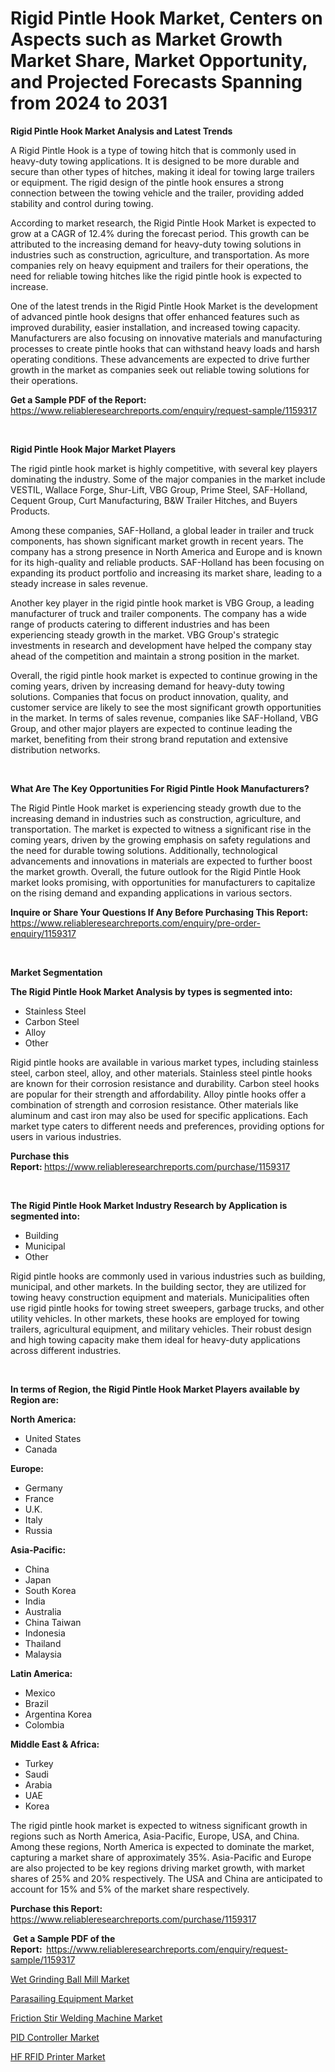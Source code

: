 <p><h1>Rigid Pintle Hook Market, Centers on Aspects such as Market Growth Market Share, Market Opportunity, and Projected Forecasts Spanning from 2024 to 2031</h1></p><p><strong>Rigid Pintle Hook Market Analysis and Latest Trends</strong></p>
<p><p>A Rigid Pintle Hook is a type of towing hitch that is commonly used in heavy-duty towing applications. It is designed to be more durable and secure than other types of hitches, making it ideal for towing large trailers or equipment. The rigid design of the pintle hook ensures a strong connection between the towing vehicle and the trailer, providing added stability and control during towing.</p><p>According to market research, the Rigid Pintle Hook Market is expected to grow at a CAGR of 12.4% during the forecast period. This growth can be attributed to the increasing demand for heavy-duty towing solutions in industries such as construction, agriculture, and transportation. As more companies rely on heavy equipment and trailers for their operations, the need for reliable towing hitches like the rigid pintle hook is expected to increase.</p><p>One of the latest trends in the Rigid Pintle Hook Market is the development of advanced pintle hook designs that offer enhanced features such as improved durability, easier installation, and increased towing capacity. Manufacturers are also focusing on innovative materials and manufacturing processes to create pintle hooks that can withstand heavy loads and harsh operating conditions. These advancements are expected to drive further growth in the market as companies seek out reliable towing solutions for their operations.</p></p>
<p><strong>Get a Sample PDF of the Report:&nbsp;</strong> <a href="https://www.reliableresearchreports.com/enquiry/request-sample/1159317">https://www.reliableresearchreports.com/enquiry/request-sample/1159317</a></p>
<p>&nbsp;</p>
<p><strong>Rigid Pintle Hook Major Market Players</strong></p>
<p><p>The rigid pintle hook market is highly competitive, with several key players dominating the industry. Some of the major companies in the market include VESTIL, Wallace Forge, Shur-Lift, VBG Group, Prime Steel, SAF-Holland, Cequent Group, Curt Manufacturing, B&W Trailer Hitches, and Buyers Products.</p><p>Among these companies, SAF-Holland, a global leader in trailer and truck components, has shown significant market growth in recent years. The company has a strong presence in North America and Europe and is known for its high-quality and reliable products. SAF-Holland has been focusing on expanding its product portfolio and increasing its market share, leading to a steady increase in sales revenue.</p><p>Another key player in the rigid pintle hook market is VBG Group, a leading manufacturer of truck and trailer components. The company has a wide range of products catering to different industries and has been experiencing steady growth in the market. VBG Group's strategic investments in research and development have helped the company stay ahead of the competition and maintain a strong position in the market.</p><p>Overall, the rigid pintle hook market is expected to continue growing in the coming years, driven by increasing demand for heavy-duty towing solutions. Companies that focus on product innovation, quality, and customer service are likely to see the most significant growth opportunities in the market. In terms of sales revenue, companies like SAF-Holland, VBG Group, and other major players are expected to continue leading the market, benefiting from their strong brand reputation and extensive distribution networks.</p></p>
<p>&nbsp;</p>
<p><strong>What Are The Key Opportunities For Rigid Pintle Hook Manufacturers?</strong></p>
<p><p>The Rigid Pintle Hook market is experiencing steady growth due to the increasing demand in industries such as construction, agriculture, and transportation. The market is expected to witness a significant rise in the coming years, driven by the growing emphasis on safety regulations and the need for durable towing solutions. Additionally, technological advancements and innovations in materials are expected to further boost the market growth. Overall, the future outlook for the Rigid Pintle Hook market looks promising, with opportunities for manufacturers to capitalize on the rising demand and expanding applications in various sectors.</p></p>
<p><strong>Inquire or Share Your Questions If Any Before Purchasing This Report:</strong> <a href="https://www.reliableresearchreports.com/enquiry/pre-order-enquiry/1159317">https://www.reliableresearchreports.com/enquiry/pre-order-enquiry/1159317</a></p>
<p>&nbsp;</p>
<p><strong>Market Segmentation</strong></p>
<p><strong>The Rigid Pintle Hook Market Analysis by types is segmented into:</strong></p>
<p><ul><li>Stainless Steel</li><li>Carbon Steel</li><li>Alloy</li><li>Other</li></ul></p>
<p><p>Rigid pintle hooks are available in various market types, including stainless steel, carbon steel, alloy, and other materials. Stainless steel pintle hooks are known for their corrosion resistance and durability. Carbon steel hooks are popular for their strength and affordability. Alloy pintle hooks offer a combination of strength and corrosion resistance. Other materials like aluminum and cast iron may also be used for specific applications. Each market type caters to different needs and preferences, providing options for users in various industries.</p></p>
<p><strong>Purchase this Report:&nbsp;</strong><a href="https://www.reliableresearchreports.com/purchase/1159317">https://www.reliableresearchreports.com/purchase/1159317</a></p>
<p>&nbsp;</p>
<p><strong>The Rigid Pintle Hook Market Industry Research by Application is segmented into:</strong></p>
<p><ul><li>Building</li><li>Municipal</li><li>Other</li></ul></p>
<p><p>Rigid pintle hooks are commonly used in various industries such as building, municipal, and other markets. In the building sector, they are utilized for towing heavy construction equipment and materials. Municipalities often use rigid pintle hooks for towing street sweepers, garbage trucks, and other utility vehicles. In other markets, these hooks are employed for towing trailers, agricultural equipment, and military vehicles. Their robust design and high towing capacity make them ideal for heavy-duty applications across different industries.</p></p>
<p>&nbsp;</p>
<p><strong>In terms of Region, the Rigid Pintle Hook Market Players available by Region are:</strong></p>
<p>
    <p> <strong> North America: </strong>
        <ul>
            <li>United States</li>
            <li>Canada</li>
        </ul>
        </p> 
    <p> <strong> Europe: </strong>
        <ul>
            <li>Germany</li>
            <li>France</li>
            <li>U.K.</li>
            <li>Italy</li>
            <li>Russia</li>
        </ul>
        </p> 
    <p> <strong> Asia-Pacific: </strong>
        <ul>
            <li>China</li>
            <li>Japan</li>
            <li>South Korea</li>
            <li>India</li>
            <li>Australia</li>
            <li>China Taiwan</li>
            <li>Indonesia</li>
            <li>Thailand</li>
            <li>Malaysia</li>
        </ul>
        </p> 
    <p> <strong> Latin America: </strong>
        <ul>
            <li>Mexico</li>
            <li>Brazil</li>
            <li>Argentina Korea</li>
            <li>Colombia</li>
        </ul>
        </p> 
    <p> <strong> Middle East & Africa: </strong>
        <ul>
            <li>Turkey</li>
            <li>Saudi</li>
            <li>Arabia</li>
            <li>UAE</li>
            <li>Korea</li>
        </ul>
    </p>
    </p>
<p><p>The rigid pintle hook market is expected to witness significant growth in regions such as North America, Asia-Pacific, Europe, USA, and China. Among these regions, North America is expected to dominate the market, capturing a market share of approximately 35%. Asia-Pacific and Europe are also projected to be key regions driving market growth, with market shares of 25% and 20% respectively. The USA and China are anticipated to account for 15% and 5% of the market share respectively.</p></p>
<p><strong>Purchase this Report: </strong><a href="https://www.reliableresearchreports.com/purchase/1159317">https://www.reliableresearchreports.com/purchase/1159317</a></p>
<p>&nbsp;<strong>Get a Sample PDF of the Report:&nbsp;&nbsp;</strong><a href="https://www.reliableresearchreports.com/enquiry/request-sample/1159317">https://www.reliableresearchreports.com/enquiry/request-sample/1159317</a></p>
<p><strong></strong></p>
<p><p><a href="https://medium.com/@sarademiri71/wet-grinding-ball-mill-market-outlook-industry-overview-and-forecast-2024-to-2031-29d0f38b828c">Wet Grinding Ball Mill Market</a></p><p><a href="https://medium.com/@juansmith1961/parasailing-equipment-market-share-evolution-and-market-growth-trends-2024-2031-404377a3659c">Parasailing Equipment Market</a></p><p><a href="https://medium.com/@sarademiri71/friction-stir-welding-machine-market-competitive-analysis-market-trends-and-forecast-to-2031-f28d6ab2d1df">Friction Stir Welding Machine Market</a></p><p><a href="https://medium.com/@juansmith1961/pid-controller-market-competitive-analysis-market-trends-and-forecast-to-2031-44972de0e3b2">PID Controller Market</a></p><p><a href="https://medium.com/@rosejohnson762014/hf-rfid-printer-market-size-market-outlook-and-market-forecast-2024-to-2031-f7a1d80c6e99">HF RFID Printer Market</a></p></p>